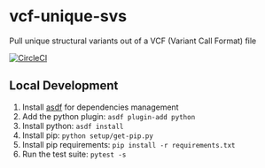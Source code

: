# vcf-unique-svs
Pull unique structural variants out of a VCF (Variant Call Format) file

[![CircleCI](https://dl.circleci.com/status-badge/img/gh/bess/vcf-unique-svs/tree/main.svg?style=svg)](https://dl.circleci.com/status-badge/redirect/gh/bess/vcf-unique-svs/tree/main)


## Local Development
1. Install [asdf](https://asdf-vm.com/guide/getting-started.html) for dependencies management
2. Add the python plugin: `asdf plugin-add python`
3. Install python: `asdf install`
4. Install pip: `python setup/get-pip.py`
5. Install pip requirements: `pip install -r requirements.txt`
6. Run the test suite: `pytest -s`